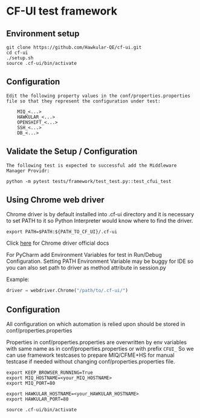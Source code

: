 # CF-UI test framework

## Environment setup
```shell
git clone https://github.com/Hawkular-QE/cf-ui.git
cd cf-ui
./setup.sh
source .cf-ui/bin/activate
```
## Configuration
```shell
Edit the following property values in the conf/properties.properties file so that they represent the configuration under test:

    MIQ_<...>
    HAWKULAR_<...>
    OPENSHIFT_<...>
    SSH_<...>
    DB_<...>
```
## Validate the Setup / Configuration
```shell
The following test is expected to successful add the Middleware Manager Providr:

python -m pytest tests/framework/test_test.py::test_cfui_test
```
## Using Chrome web driver
Chrome driver is by default installed into .cf-ui directory and it is necessary to set PATH to it so Python Interpreter would know where to find the driver.
```shell
export PATH=$PATH:${PATH_TO_CF_UI}/.cf-ui
```
Click [here](https://sites.google.com/a/chromium.org/chromedriver/home) for Chrome driver official docs

For PyCharm add Environment Variables for test in Run/Debug Configuration. Setting PATH Environment Variable may be buggy for IDE so you can also set path to driver as method attribute in session.py

Example:
```python
driver = webdriver.Chrome("/path/to/.cf-ui/")
```
## Configuration
All configuration on which automation is relied upon should be stored in conf/properties.properties

Properties in conf/properties.properties are overwritten by env variables with same name as in conf/properties.properties or with prefix ```CFUI_```
So we can use framework testcases to prepare MIQ/CFME+HS for manual testcase if needed without changing conf/properties.properties file.  

```
export KEEP_BROWSER_RUNNING=True
export MIQ_HOSTNAME=<your_MIQ_HOSTNAME>
export MIQ_PORT=80

export HAWKULAR_HOSTNAME=<your_HAWKULAR_HOSTNAME>
export HAWKULAR_PORT=80

source .cf-ui/bin/activate
```
